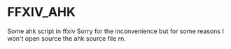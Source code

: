# FFXIV_AHK
Some ahk script in ffxiv
Sorry for the inconvenience but for some reasons I won't open source the ahk source file rn.
